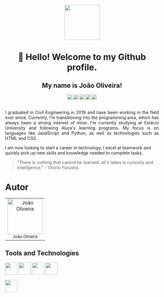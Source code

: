 <!-- [Logo que fiz para o projeto](https://github.com/user-attachments/assets/eb4ba98d-cf55-4fe7-bc61-544be2d15c2e) -->
<!-- [Minha foto](https://github.com/user-attachments/assets/b4a15e11-db97-441c-b851-c2d0558891e7) -->
<!-- badges or shields - https://shields.io/badges -->

<p align=center>
  <img loading="lazy" src="https://github.com/user-attachments/assets/eb4ba98d-cf55-4fe7-bc61-544be2d15c2e" width=115>
</p>

<h1 align="center">👋 Hello! Welcome to my Github profile.</h1>
<h2 align="center">My name is João Oliveira!</h2>

<div align="center">
  <a href="https://www.instagram.com/joaop.oliveira/profilecard/?igsh=emt1ZjV5YXRhNmk1"><img loading="lazy" src="https://img.shields.io/badge/Personal-Instagram-purple?logo=instagram"/></a>
  <a href="https://www.instagram.com/joaooliveira.eng/profilecard/?igsh=OXp1Mm9wMnVhZjE2"><img loading="lazy" src="https://img.shields.io/badge/Engineering-Instagram-purple?logo=instagram"/></a>
  <a href="https://www.linkedin.com/in/joão-oliveira-4a7186192/"><img loading="lazy" src="https://img.shields.io/badge/LinkedIn-blue?logo=linkedin"/></a>
  <a href="wa.me/5588999671626"><img loading="lazy" src="https://img.shields.io/badge/WhatsApp-blue?logo=whatsapp"/></a>
  <a href = "mailto:joao.ooliveirac@gmail.com"><img loading="lazy" src="https://img.shields.io/badge/Gmail-white?logo=gmail" target="_blank"></a>
</div></br>

<p align="justify">  
  I graduated in Civil Engineering in 2019 and have been working in the field ever since. Currently, I’m transitioning into the programming area, which has always been a strong interest of mine. I'm currently studying at Estácio University and following Alura's learning programs.
  My focus is on languages like JavaScript and Python, as well as technologies such as HTML and CSS.
  
  I am now looking to start a career in technology. I excel at teamwork and quickly pick up new skills and knowledge needed to complete tasks.
  >"There is nothing that cannot be learned; all it takes is curiosity and intelligence." - Vitorio Furusho.
</p>


# Autor
<table>
  <tr>
    <td align="center">
      <a href="https://github.com/JoaOliveira-97">
        <img loading="lazy" src="https://github.com/user-attachments/assets/6b74c86a-6e9b-4ced-b8a4-642465ba5783" width="115" alt="João Oliveira"/><br>
        <sub>João Oliveira</sub>
      </a>
    </td>
  </tr>
</table>

## Tools and Technologies

<img loading="lazy" src="https://cdn.jsdelivr.net/gh/devicons/devicon@latest/icons/html5/html5-plain-wordmark.svg" width="40" height="40"/> <img loading="lazy" src="https://cdn.jsdelivr.net/gh/devicons/devicon@latest/icons/css3/css3-original.svg" width="40" height="40"/> <img src="https://cdn.jsdelivr.net/gh/devicons/devicon@latest/icons/javascript/javascript-original.svg" width="40" height="40"/> <img src="https://cdn.jsdelivr.net/gh/devicons/devicon@latest/icons/python/python-original.svg" width="40" height="40"/>

<img src="https://cdn.jsdelivr.net/gh/devicons/devicon@latest/icons/premierepro/premierepro-plain.svg" width="40" height="40"/>
